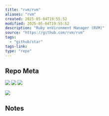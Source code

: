 ```yaml
---
title: "rvm/rvm"
aliases: "rvm"
created: 2025-05-04T19:55:52
modified: 2025-05-04T19:55:52
description: "Ruby enVironment Manager (RVM)"
source: "https://github.com/rvm/rvm"
tags:
  - "github/star"
tags-link:
type: "repo"
---
```

## Repo Meta

![](https://img.shields.io/github/stars/rvm/rvm?style=for-the-badge&label=stars) ![](https://img.shields.io/github/repo-size/rvm/rvm?style=for-the-badge&label=size) ![](https://img.shields.io/github/created-at/rvm/rvm?style=for-the-badge&label=since)

[![](https://github-readme-stats.vercel.app/api/pin/?username=rvm&repo=rvm&bg_color=00000000)](https://github.com/rvm/rvm)

## Notes

